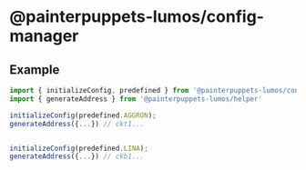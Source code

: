 # @painterpuppets-lumos/config-manager

## Example

```ts
import { initializeConfig, predefined } from '@painterpuppets-lumos/config';
import { generateAddress } from '@painterpuppets-lumos/helper'

initializeConfig(predefined.AGGRON);
generateAddress({...}) // ckt1...


initializeConfig(predefined.LINA);
generateAddress({...}) // ckb1...
```
